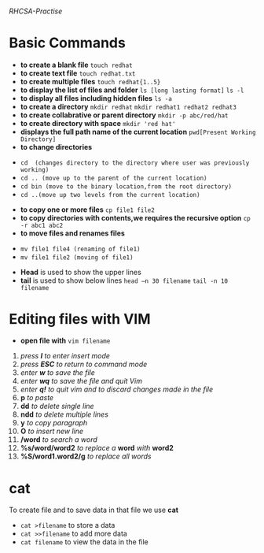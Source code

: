 ###### RHCSA-Practise
# Basic Commands
* **to create a blank file**
```touch redhat```
* **to create text file**
```touch redhat.txt```
* **to create multiple files**
```touch redhat{1..5}```
* **to display the list of files and folder**
```ls [long lasting format]```
```ls -l```
* **to display all files including hidden files**
```ls -a```
* **to create a directory**
```mkdir redhat```
```mkdir redhat1 redhat2 redhat3```
* **to create collabrative or parent directory**
```mkdir -p abc/red/hat```
* **to create directory with space**
```mkdir 'red hat'```
* **displays the full path name of the current location**
```pwd[Present Working Directory]```
* **to change directories**
- ```cd  (changes directory to the directory where user was previously working)```
- ```cd .. (move up to the parent of the current location)```
- ```cd bin (move to the binary location,from the root directory)```
- ```cd ..(move up two levels from the current location)```
* **to copy one or more files** 
```cp file1 file2```
* **to copy directories with contents,we requires the recursive option**
```cp -r abc1 abc2```
* **to move files and renames files**
- ```mv file1 file4 (renaming of file1)```
- ```mv file1 file2 (moving of file1)```
* **Head** is used to show the upper lines
* **tail** is used to show below lines 
```head –n 30 filename```
```tail -n 10 filename```
# Editing files with VIM
* **open file with** 
```vim filename```
1. *press **I** to enter insert mode*
2. *press **ESC** to return to command mode*
3. *enter **w** to save the file*
4. *enter **wq** to save the file and quit Vim*
5. *enter **q!** to quit vim and to discard changes made in the file*
6.  **p** *to paste*
7.  **dd** *to delete single line*
8.  **ndd** *to delete multiple lines*
9.  **y** *to copy paragraph*
10. **O** *to insert new line*
11. **/word** *to search a word*
12. **%s/word/word2** *to replace a* **word** *with* **word2** 
13. **%S/word1.word2/g** *to replace all words* 
# cat
To create file and to save data in that file we use **cat**
* ```cat >filename``` to store a data
* ```cat >>filename``` to add more data
* ```cat filename``` to view the data in the file


